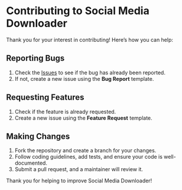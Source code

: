 # Contributing to Social Media Downloader

Thank you for your interest in contributing! Here’s how you can help:

## Reporting Bugs
1. Check the [Issues](https://github.com/nayandas69/Social-Media-Downloader/issues) to see if the bug has already been reported.
2. If not, create a new issue using the **Bug Report** template.

## Requesting Features
1. Check if the feature is already requested.
2. Create a new issue using the **Feature Request** template.

## Making Changes
1. Fork the repository and create a branch for your changes.
2. Follow coding guidelines, add tests, and ensure your code is well-documented.
3. Submit a pull request, and a maintainer will review it.

Thank you for helping to improve Social Media Downloader!
